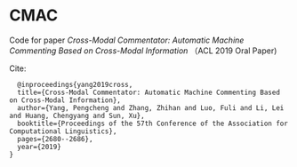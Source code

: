 # CMAC
Code for paper *Cross-Modal Commentator: Automatic Machine Commenting Based on Cross-Modal Information* （ACL 2019 Oral Paper)

Cite:
```
  @inproceedings{yang2019cross,
  title={Cross-Modal Commentator: Automatic Machine Commenting Based on Cross-Modal Information},
  author={Yang, Pengcheng and Zhang, Zhihan and Luo, Fuli and Li, Lei and Huang, Chengyang and Sun, Xu},
  booktitle={Proceedings of the 57th Conference of the Association for Computational Linguistics},
  pages={2680--2686},
  year={2019}
}
```
